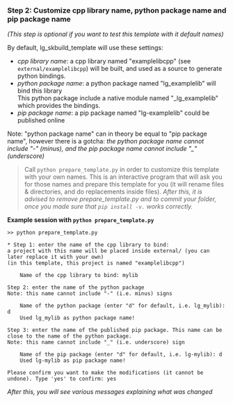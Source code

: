 ### Step 2: Customize cpp library name, python package name and pip package name

_(This step is optional if you want to test this template with it default names)_

By default, lg_skbuild_template will use these settings:
* _cpp library name_: a cpp library named "examplelibcpp" (see `external/examplelibcpp`) will be built,
  and used as a source to generate python bindings.
* _python package name_: a python package named "lg_examplelib" will bind this library  
  This python package include a native module named "_lg_examplelib" which provides the bindings.
* _pip package name_: a pip package named "lg-examplelib" could be published online

Note: "python package name" can in theory be equal to "pip package name", however there is a gotcha:
*the python package name cannot include "-" (minus), and the pip package name cannot include "_" (underscore)*

> Call `python prepare_template.py` in order to customize this template with your own names.
This is an interactive program that will ask you for those names and prepare this template for you
(it will rename files & directories, and do replacements inside files).
_After this, it is advised to remove prepare_template.py and to commit your folder,
once you made sure that `pip install -v.` works correctly._

__Example session with `python prepare_template.py`__

```
>> python prepare_template.py

* Step 1: enter the name of the cpp library to bind:
a project with this name will be placed inside external/ (you can later replace it with your own)
(in this template, this project is named "examplelibcpp")

    Name of the cpp library to bind: mylib

Step 2: enter the name of the python package 
Note: this name cannot include "-" (i.e. minus) signs
            
    Name of the python package (enter "d" for default, i.e. lg_mylib): d
    Used lg_mylib as python package name!

Step 3: enter the name of the published pip package. This name can be close to the name of the python package.
Note: this name cannot include "_" (i.e. underscore) sign
        
    Name of the pip package (enter "d" for default, i.e. lg-mylib): d
    Used lg-mylib as pip package name!

Please confirm you want to make the modifications (it cannot be undone). Type 'yes' to confirm: yes
```

_After this, you will see various messages explaining what was changed_

